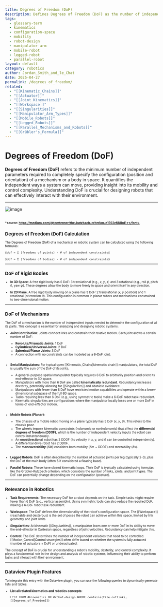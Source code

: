 ```yaml
---
title: Degrees of Freedom (DoF)
description: Defines Degrees of Freedom (DoF) as the number of independent parameters required to specify the configuration of a mechanism or body.
tags:
  - glossary-term
  - kinematics
  - configuration-space
  - mobility
  - robot-design
  - manipulator-arm
  - mobile-robot
  - legged-robot
  - parallel-robot
layout: default
category: robotics
author: Jordan_Smith_and_le_Chat
date: 2025-04-27
permalink: /degrees_of_freedom/
related:
  - "[[Kinematic_Chains]]"
  - "[[Actuator]]"
  - "[[Joint_Kinematics]]"
  - "[[Workspace]]"
  - "[[Singularities]]"
  - "[[Manipulator_Arm_Types]]"
  - "[[Mobile_Robots]]"
  - "[[Legged_Robots]]"
  - "[[Parallel_Mechanisms_and_Robots]]"
  - "[[Grübler's_Formula]]"
---
```


# Degrees of Freedom (DoF)

**Degrees of Freedom (DoF)** refers to the minimum number of independent parameters required to completely specify the configuration (position and orientation) of a mechanism or a body in space. It quantifies the independent ways a system can move, providing insight into its mobility and control complexity. Understanding DoF is crucial for designing robots that can effectively interact with their environment.

---
![image](https://github.com/user-attachments/assets/ceac21fd-7e77-487c-bf76-0c78e2410209)

<font size=1>*source: https://medium.com/@tomtenner/the-kutzbach-criterion-e1592ef88bd1*</font>
---

## Degrees of Freedom (DoF) Calculation

The Degrees of Freedom (DoF) of a mechanical or robotic system can be calculated using the following formulas:

```
$dof = Σ (freedoms of points) - # of independent constraints$

$dof = Σ (freedoms of bodies) - # of independent constraints$
```



---
## DoF of Rigid Bodies

- **In 3D Space**: A free rigid body has 6 DoF: 3 translational (e.g., $x$, $y$, $z$) and 3 rotational (e.g., roll $\phi$, pitch $\theta$, yaw $\psi$). These degrees allow the body to move freely in space and orient itself in any direction.
  <br>

- **In 2D Plane**: A free rigid body moving on a plane has 3 DoF: 2 translational ($x$, $y$ position) and 1 rotational (orientation $\theta$). This configuration is common in planar robots and mechanisms constrained to two-dimensional motion.
  <br>

---

## DoF of Mechanisms

The DoF of a mechanism is the number of independent inputs needed to determine the configuration of all its parts. This concept is essential for analyzing and designing robotic systems:

- **Joint Contribution**: Joints connect links and constrain their relative motion. Each joint allows a certain number of DoF:
  - **Revolute/Prismatic Joints**: 1 DoF
  - **Cylindrical/Universal Joints**: 2 DoF
  - **Spherical/Planar Joints**: 3 DoF
  - A connection with no constraints can be modeled as a 6-DoF joint.
  <br>

- **Serial Manipulators**: For typical open [[Kinematic_Chains|kinematic chain]] manipulators, the total DoF is usually the sum of the DoF of its joints:
  - A general-purpose spatial manipulator typically requires 6 DoF to arbitrarily position and orient its end-effector in 3D space.
  - Manipulators with more than 6 DoF are called **kinematically redundant**. Redundancy increases dexterity, potentially allowing for [[Singularities]] and obstacle avoidance.
  - Manipulators with fewer than 6 DoF have restricted motion capabilities and operate within a lower-dimensional subspace of the full 6D space.
  - Tasks requiring less than 6 DoF (e.g., using symmetric tools) make a 6-DoF robot task-redundant.
  - Kinematic singularities are configurations where the manipulator locally loses one or more DoF in terms of end-effector motion.
  <br>

- **Mobile Robots (Planar)**:
  - The chassis of a mobile robot moving on a plane typically has 3 DoF ($x$, $y$, $\theta$). This refers to the chassis pose.
  - The wheels impose kinematic constraints (holonomic or nonholonomic) that affect the **differential degrees of freedom (DDOF)**, which is the number of independent velocity inputs the robot can control instantaneously.
  - An **omnidirectional** robot has 3 DDOF (its velocity in $x$, $y$, and $\theta$ can be controlled independently). A differential drive robot has 2 DDOF.
  - The **maneuverability** ($\delta M$) considers both mobility ($\delta m = \text{DDOF}$) and steerability ($\delta s$).
  <br>

- **Legged Robots**: DoF is often described by the number of actuated joints per leg (typically 2-3), plus the DoF of the main body (often 6 if considered a floating base).
  <br>

- **Parallel Robots**: These have closed kinematic loops. Their DoF is typically calculated using formulas like the Grübler-Kutzbach criterion, which considers the number of links, joints, and joint types. The DoF can potentially change depending on the configuration (posture).
  <br>

---

## Relevance in Robotics

- **Task Requirements**: The necessary DoF for a robot depends on the task. Simple tasks might require fewer than 6 DoF (e.g., vertical assembly). Using symmetric tools can also reduce the required DoF, making a 6-DoF robot task-redundant.
  <br>

- **Workspace**: The DoF defines the dimensionality of the robot's configuration space. The [[Workspace]] (reachable and dexterous) is the set of poses the robot can achieve within this space, limited by link geometry and joint limits.
  <br>

- **Singularities**: At kinematic [[Singularities]], a manipulator loses one or more DoF in its ability to move the end-effector in Cartesian space, regardless of joint velocities. Redundancy can help mitigate this.
  <br>

- **Control**: The DoF determines the number of independent variables that need to be controlled. [[Motion_Control|Control strategies]] often differ based on whether the system is fully actuated (number of actuators = DoF) or underactuated.
  <br>

The concept of DoF is crucial for understanding a robot's mobility, dexterity, and control complexity. It plays a fundamental role in the design and analysis of robotic systems, influencing their ability to perform tasks and interact with their environment.

---

## Dataview Plugin Features

To integrate this entry with the Dataview plugin, you can use the following queries to dynamically generate lists and tables:

- **List all related kinematics and robotics concepts**:
  ```dataview
  LIST FROM #kinematics OR #robot-design WHERE contains(file.outlinks, [[Degrees_of_Freedom]])
